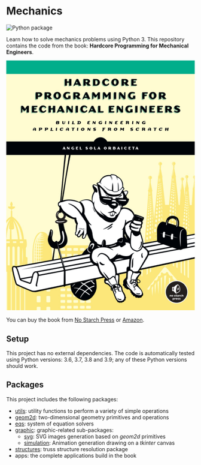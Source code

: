 # Mechanics

![Python package](https://github.com/angelsolaorbaiceta/Mechanics/workflows/Python%20package/badge.svg?branch=master)

Learn how to solve mechanics problems using Python 3.
This repository contains the code from the book: **Hardcore Programming for Mechanical Engineers**.

![](img/hpfme-cover.jpg)

You can buy the book from [No Starch Press](https://nostarch.com/hardcore-programming-mechanical-engineers) or [Amazon](https://www.amazon.com/Hardcore-Programming-Engineers-Angel-Sola/dp/1718500785).

## Setup

This project has no external dependencies.
The code is automatically tested using Python versions: 3.6, 3.7, 3.8 and 3.9; any of these Python versions should work.

## Packages

This project includes the following packages:

- [utils](./utils/README.md): utility functions to perform a variety of simple operations
- [geom2d](./geom2d/README.md): two-dimensional geometry primitives and operations
- [eqs](./eqs/README.md): system of equation solvers
- [graphic](./graphic/README.md): graphic-related sub-packages:
    - [svg](./graphic/svg/README.md): SVG images generation based on _geom2d_ primitives
    - [simulation](./graphic/simulation/README.md): Animation generation drawing on a _tkinter_ canvas
- [structures](./structures/README.md): truss structure resolution package
- apps: the complete applications build in the book
